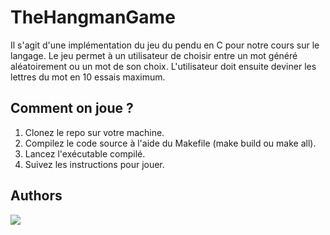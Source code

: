 # TheHangmanGame
Il s'agit d'une implémentation du jeu du pendu en C pour notre cours sur le langage. Le jeu permet à un utilisateur de choisir entre un mot généré aléatoirement ou un mot de son choix. L'utilisateur doit ensuite deviner les lettres du mot en 10 essais maximum.

## Comment on joue ?
1. Clonez le repo sur votre machine.
2. Compilez le code source à l'aide du Makefile (make build ou make all).
3. Lancez l'exécutable compilé.
4. Suivez les instructions pour jouer.

## Authors
<a href="https://github.com/R4z1xx/thehangmangame/graphs/contributors">
  <img src="https://contrib.rocks/image?repo=R4z1xx/thehangmangame" />
</a>
